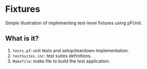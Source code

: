 # Fixtures
Simple illustration of implementing test-level fixtures using pFUnit.

## What is it?
1. `tests.pf`: unit tests and setup/teardown implementation.
1. `testSuites.inc`: test suites definitions.
1. `Makefile`: make file to build the test application.
